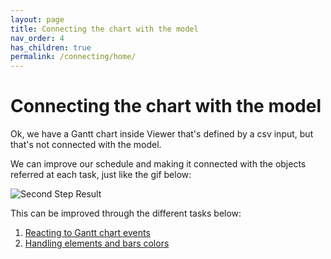 ```yaml
---
layout: page
title: Connecting the chart with the model
nav_order: 4
has_children: true
permalink: /connecting/home/
---
```


# Connecting the chart with the model

Ok, we have a Gantt chart inside Viewer that's defined by a csv input, but that's not connected with the model.

We can improve our schedule and making it connected with the objects referred at each task, just like the gif below:

![Second Step Result](../../assets/images/steptwo.gif)

This can be improved through the different tasks below:

1. [Reacting to Gantt chart events](/connecting/reacting/)
1. [Handling elements and bars colors](/connecting/handlingcolors/)